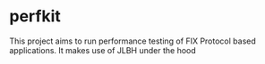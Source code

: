 # perfkit
This project aims to run performance testing of FIX Protocol based applications.
It makes use of JLBH under the hood
